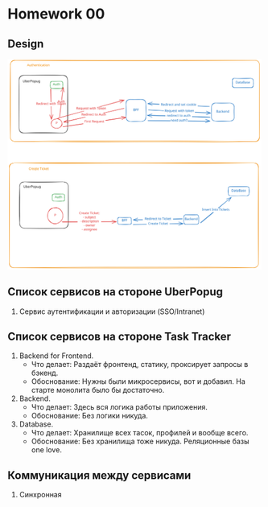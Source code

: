 # Homework 00
## Design
![](./design.svg)

## Список сервисов на стороне UberPopug
1. Сервис аутентификации и авторизации (SSO/Intranet)

## Список сервисов на стороне Task Tracker
1. Backend for Frontend.
    - Что делает: Раздаёт фронтенд, статику, проксирует запросы в бэкенд.
    - Обоснование: Нужны были микросервисы, вот и добавил. На старте монолита было бы достаточно.
2. Backend.
    - Что делает: Здесь вся логика работы приложения.
    - Обоснование: Без логики никуда.
3. Database.
    - Что делает: Хранилище всех тасок, профилей и вообще всего.
    - Обоснование: Без хранилища тоже никуда. Реляционные базы one love.

## Коммуникация между сервисами
1. Синхронная
